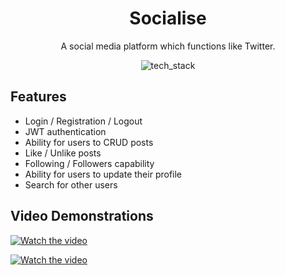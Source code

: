 <div align="center">
<h1>Socialise</h1>
<p>A social media platform which functions like Twitter.</p>

![tech_stack](https://user-images.githubusercontent.com/59027997/117015717-e6889400-ace9-11eb-8549-f5b60ee4a976.png)

</div>

<div>
<h2>Features</h2>
<ul>
  <li>Login / Registration / Logout</li>
  <li>JWT authentication</li>
  <li>Ability for users to CRUD posts</li>
  <li>Like / Unlike posts</li>
  <li>Following / Followers capability </li>
  <li>Ability for users to update their profile</li>
  <li>Search for other users</li>
</ul>
</div>

<div>
<h2>Video Demonstrations</h2>

[![Watch the video](https://user-images.githubusercontent.com/59027997/111917131-3bdc4f00-8a76-11eb-9f6b-4fb6878ea75c.png)](https://user-images.githubusercontent.com/59027997/111916936-392d2a00-8a75-11eb-81bb-14296c88ba38.mp4)

[![Watch the video](https://user-images.githubusercontent.com/59027997/111917125-37179b00-8a76-11eb-9cc1-21b2cd147999.png)](https://user-images.githubusercontent.com/59027997/111916990-8a3d1e00-8a75-11eb-9d8f-bdfed6bce667.mp4)
</div>

